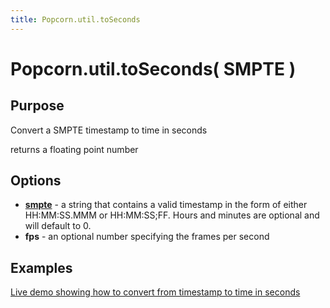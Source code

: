 ```yaml
---
title: Popcorn.util.toSeconds
---
```

# Popcorn.util.toSeconds( SMPTE ) #

## Purpose ##

Convert a SMPTE timestamp to time in seconds

returns a floating point number

## Options ##

* **[smpte](http://en.wikipedia.org/wiki/SMPTE_timecode)** - a string that contains a valid timestamp in the form of either HH:MM:SS.MMM or HH:MM:SS;FF. Hours and minutes are optional and will default to 0.
* **fps** - an optional number specifying the frames per second

## Examples ##

[Live demo showing how to convert from timestamp to time in seconds](http://jsfiddle.net/popcornjs/dBpLB/)
